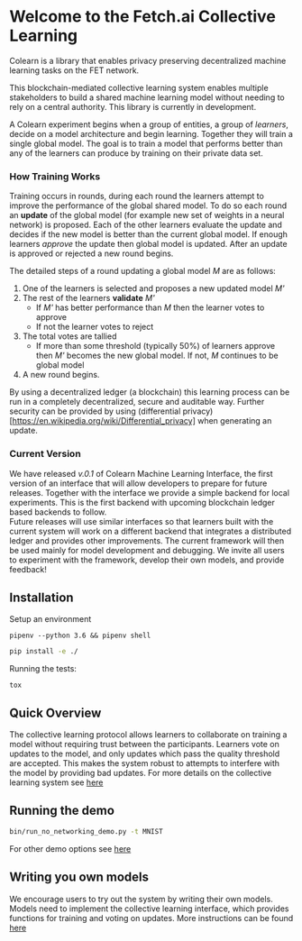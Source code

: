 # Welcome to the Fetch.ai Collective Learning

Colearn is a library that enables privacy preserving decentralized machine learning tasks on the FET network.

This blockchain-mediated collective learning system enables multiple stakeholders to build a shared machine learning model without needing to rely on a central authority. This library is currently in development. 

A Colearn experiment begins when a group of entities, a group of *learners*, decide on a model architecture and begin learning. Together they will train a single global model. The goal is to train a model that performs better than any of the learners can produce by training on their private data set. 

### How Training Works

Training occurs in rounds, during each round the learners attempt to improve the performance of the global shared model. To do so each round an **update** of the global model (for example new set of weights in a neural network) is proposed. Each of the other learners evaluate the update and decides if the new model is better than the current global model.  If enough learners *approve* the update then global model is updated. After an update is approved or rejected a new round begins. 

The detailed steps of a round updating a global model *M* are as follows:
1. One of the learners is selected and proposes a new updated model *M'*
2. The rest of the learners **validate** *M'*
   - If *M'* has better performance than *M* then the learner votes to approve
   - If not the learner votes to reject
3. The total votes are tallied
   - If more than some threshold (typically 50%) of learners approve then *M'* becomes the new global model. If not, *M* continues to be global model
4. A new round begins. 

By using a decentralized ledger (a blockchain) this learning process can be run in a completely decentralized, secure and auditable way. Further security can be provided by using (differential privacy)[https://en.wikipedia.org/wiki/Differential_privacy] when generating an update.

### Current Version

We have released *v.0.1* of Colearn Machine Learning Interface, the first version of an interface that will allow developers to prepare for future releases. 
Together with the interface we provide a simple backend for local experiments. This is the first backend with upcoming blockchain ledger based backends to follow.  
Future releases will use similar interfaces so that learners built with the current system will work on a different backend that integrates a distributed ledger and provides other improvements.
The current framework will then be used mainly for model development and debugging.
We invite all users to experiment with the framework, develop their own models, and provide feedback!

## Installation
Setup an environment

`pipenv --python 3.6 && pipenv shell`

```bash
pip install -e ./
```
Running the tests:
```
tox
```

## Quick Overview
The collective learning protocol allows learners to collaborate on training a model without requiring trust between the participants. Learners vote on updates to the model, and only updates which pass the quality threshold are accepted. This makes the system robust to attempts to interfere with the model by providing bad updates. For more details on the collective learning system see [here](docs/about.md)

## Running the demo
```bash
bin/run_no_networking_demo.py -t MNIST
``` 
For other demo options see [here](docs/demo.md)

## Writing you own models
We encourage users to try out the system by writing their own models. Models need to implement the collective learning interface, which provides functions for training and voting on updates. More instructions can be found [here](docs/customisation.md)
